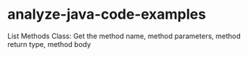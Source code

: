 # analyze-java-code-examples
List Methods Class: Get the method name, method parameters, method return type, method body